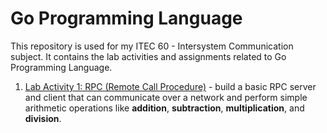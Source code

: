 # Go Programming Language
This repository is used for my ITEC 60 - Intersystem Communication subject. It contains the lab activities and assignments related to Go Programming Language.


1. [Lab Activity 1: RPC (Remote Call Procedure)](./rpc-activity/rpc.md)  - build a basic RPC server and client that can communicate over a network and perform simple arithmetic operations like **addition**, **subtraction**, **multiplication**, and **division**.
   